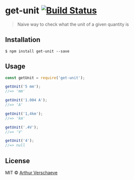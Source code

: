 # get-unit [![Build Status](https://travis-ci.org/arthurvr/get-unit.svg?branch=master)](https://travis-ci.org/arthurvr/get-unit)

> Naive way to check what the unit of a given quantity is


## Installation

```
$ npm install get-unit --save
```


## Usage

```js
const getUnit = require('get-unit');

getUnit('5 mm');
//=> 'mm'

getUnit('1.004 A');
//=> 'A'

getUnit('1,4km');
//=> 'km'

getUnit('.4V');
//=> 'V'

getUnit('4');
//=> null
```


## License

MIT © [Arthur Verschaeve](http://arthurverschaeve.be)
